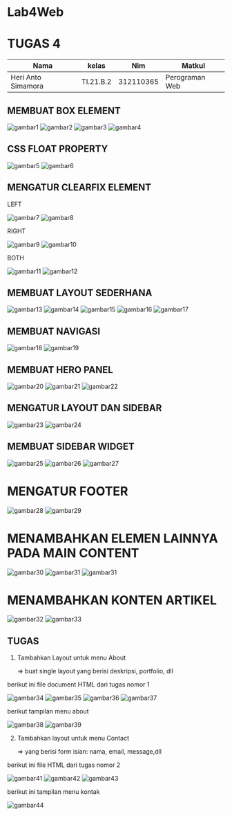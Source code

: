 # Lab4Web

# TUGAS 4

| Nama | kelas | Nim | Matkul |
| -- | --- | ---- | ----------- |
| Heri Anto Simamora | TI.21.B.2| 312110365 | Perograman Web |

## MEMBUAT BOX ELEMENT

![gambar1](pc/a.png.png)
![gambar2](pc/a1.png.png)
![gambar3](pc/a2.png.png)
![gambar4](pc/a3.png.png)

## CSS FLOAT PROPERTY 

![gambar5](pc/b.png.png)
![gambar6](pc/b1.png.png)

## MENGATUR CLEARFIX ELEMENT

LEFT<p>
![gambar7](pc/c.png.png)
![gambar8](pc/c1.png.png)

RIGHT <p>
![gambar9](pc/c2.png.png)
![gambar10](pc/c3.png.png)

BOTH <p>
![gambar11](pc/c4.png.png)
![gambar12](pc/c5.png.png)

## MEMBUAT LAYOUT SEDERHANA 

![gambar13](pc/d.png.png)
![gambar14](pc/d1.png.png)
![gambar15](pc/d2.png.png)
![gambar16](pc/d3.png.png)
![gambar17](pc/d4.png.png)

## MEMBUAT NAVIGASI 

![gambar18](pc/e.png.png)
![gambar19](pc/e1.png.png)

## MEMBUAT HERO PANEL

![gambar20](pc/f.png.png)
![gambar21](pc/f1.png.png)
![gambar22](pc/f2.png.png)

## MENGATUR LAYOUT DAN SIDEBAR

![gambar23](pc/g.png.png)
![gambar24](pc/g1.png.png)

## MEMBUAT SIDEBAR WIDGET

![gambar25](pc/h.png.png)
![gambar26](pc/h1.png.png)
![gambar27](pc/h2.png.png)

# MENGATUR FOOTER

![gambar28](pc/i.png.png)
![gambar29](pc/i1.png.png)

# MENAMBAHKAN ELEMEN LAINNYA PADA MAIN CONTENT

![gambar30](pc/j.png.png)
![gambar31](pc/j1.png.png)
![gambar31](pc/j2.png.png)

# MENAMBAHKAN KONTEN ARTIKEL 

![gambar32](pc/k.png.png)
![gambar33](pc/k1.png.png)

## TUGAS

1. Tambahkan Layout untuk menu About<p>
=> buat single layout yang berisi deskripsi, portfolio, dll<p>

berikut ini file document HTML dari tugas nomor 1<p>
![gambar34](pc/l.png.png)
![gambar35](pc/l1.png.png)
![gambar36](pc/l2.png.png)
![gambar37](pc/l3.png.png)

berikut tampilan menu about<p>
![gambar38](pc/m.png.png)
![gambar39](pc/m1.png.png)

2. Tambahkan layout untuk menu Contact<p>
=> yang berisi form isian: nama, email, message,dll<p>

berikut ini file HTML dari tugas nomor 2<p>
![gambar41](pc/n.png.png)
![gambar42](pc/n1.png.png)
![gambar43](pc/n2.png.png)

berikut ini tampilan menu kontak<p>

![gambar44](pc/o.png.png)






